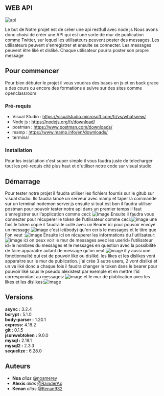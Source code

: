 ## WEB API

![api](https://user-images.githubusercontent.com/95354215/211629189-f6bf9d55-7db5-4821-8208-7b828c3418d0.png)


Le but de Notre projet est de créer une api restfull avec node js
Nous avons donc choisi de créer une API qui est une sorte de mur de publication comme Twitter, sur lequel les utilisateurs peuvent poster des messages. Les utilisateurs peuvent s'enregistrer et ensuite se connecter. Les messages peuvent être liké et disliké. Chaque utilisateur pourra poster son propre message

## Pour commencer

Pour bien débuter le projet il vous voudras des bases en js et en back grace a des cours ou encore des formations a suivre sur des sites comme openclassroom

### Pré-requis

- Visual Studio : https://visualstudio.microsoft.com/fr/vs/whatsnew/
- Node js : https://nodejs.org/fr/download/
- postman : https://www.postman.com/downloads/
- mamp : https://www.mamp.info/en/downloads/
- terminal

### Installation

Pour les installation c'est super simple il vous faudra juste de telecharger tout les pré-requis cité plus haut et d'utiliser notre code sur visual studio

## Démarrage

Pour tester notre projet il faudra utiliser les fichiers fournis sur le gitub sur visual studio. Ils faudra lancé un serveur avec mamp et taper la commande sur un terminal nodemon server.js ensuite si tout est bon il faudra utiliser postman pour pouvoir tester notre api dans un premier temps il faut s'enregistrer sur l'application comme ceci: ![image](https://user-images.githubusercontent.com/95354215/211646672-6c673e8f-89e1-425f-9740-b9400b9466f2.png)
Ensuite il faudra vous connecter pour récuperer le token de l'utilisateur comme ceci:![image](https://user-images.githubusercontent.com/95354215/211647351-b14f3f5a-0e43-47d9-bb6b-972a7b6c11c3.png) une fois le token copié il faudra le collé avec un Bearer ici pour pouvoir envoyé un message ![image](https://user-images.githubusercontent.com/95354215/211648186-0d7a8c0d-59a0-45d2-99c3-84e0a3ae24db.png)
c'est ici(body) qu'on ecris le messages et le titre que l'on veut :![image](https://user-images.githubusercontent.com/95354215/211648436-dd9bf18a-a6a3-4e4b-9f22-d10d94d2f0e8.png)
Ensuite ici on récuperer les informations du l'utilisateur: ![image](https://user-images.githubusercontent.com/95354215/211652962-acc332a9-2213-4cc8-bf3b-f4b92ab5fefb.png)
ici on peux voir le mur de messages avec les userid=l'utilisateur id=le nombres du messages et le messages en question avec la possibilité de faire apparaitre autant de message qu'on veut ![image](https://user-images.githubusercontent.com/95354215/211653801-0253e02b-177f-4607-a58e-d0968c7c733e.png)
il y aussi une fonctionnalité qui est de pouvoir liké ou disliké. les likes et les dislikes vont apparaitre sur le mur  de publication. j'ai crée 3 autre users, 2 vont disliké et un va liké donc a chaque fois il faudra changer le token dans le bearer pour pouvoir liké sous le pseudo alexistest par exemple et en mettre l'id correspondant au messages: ![image](https://user-images.githubusercontent.com/95354215/211657403-8451e17c-4bdf-4a03-bf13-98a60f1048aa.png)
et le mur de plublication avec les likes et les dislikes:![image](https://user-images.githubusercontent.com/95354215/211657899-d24709a2-0ecc-4a40-9917-b7ba31ac5b16.png)





## Versions
 
**async :** 3.2.4  
**bcrypt :** 5.1.0  
**body-parser :** 1.20.1  
**express:** 4.18.2  
**git  :** 0.1.5  
**jsonwebtoken :** 9.0.0  
**mysql  :** 2.18.1  
**mysql2 :** 2.3.3  
**sequelize :** 6.28.0   
    

## Auteurs

* **Noa**   _alias_ [@noamerey](https://github.com/noamerey)
* **Alexis** _alias_ [@RainderAx](https://github.com/RainderAx)
* **Kenan** _alias_ [@Kenan932](https://github.com/Kenan932)



